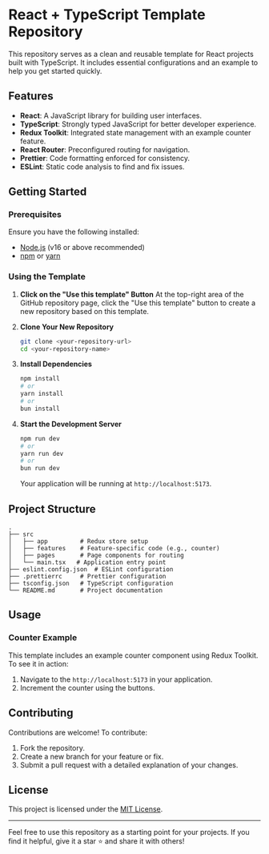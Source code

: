 # React + TypeScript Template Repository

This repository serves as a clean and reusable template for React projects built with TypeScript. It includes essential configurations and an example to help you get started quickly.

## Features

- **React**: A JavaScript library for building user interfaces.
- **TypeScript**: Strongly typed JavaScript for better developer experience.
- **Redux Toolkit**: Integrated state management with an example counter feature.
- **React Router**: Preconfigured routing for navigation.
- **Prettier**: Code formatting enforced for consistency.
- **ESLint**: Static code analysis to find and fix issues.

## Getting Started

### Prerequisites

Ensure you have the following installed:

- [Node.js](https://nodejs.org/) (v16 or above recommended)
- [npm](https://www.npmjs.com/) or [yarn](https://yarnpkg.com/)

### Using the Template

1. **Click on the "Use this template" Button**
   At the top-right area of the GitHub repository page, click the "Use this template" button to create a new repository based on this template.

2. **Clone Your New Repository**

   ```bash
   git clone <your-repository-url>
   cd <your-repository-name>
   ```

3. **Install Dependencies**

   ```bash
   npm install
   # or
   yarn install
   # or
   bun install
   ```

4. **Start the Development Server**

   ```bash
   npm run dev
   # or
   yarn run dev
   # or
   bun run dev
   ```

   Your application will be running at `http://localhost:5173`.

## Project Structure

```plaintext
.
├── src
│   ├── app         # Redux store setup
│   ├── features    # Feature-specific code (e.g., counter)
│   ├── pages       # Page components for routing
│   └── main.tsx   # Application entry point
├── eslint.config.json  # ESLint configuration
├── .prettierrc     # Prettier configuration
├── tsconfig.json   # TypeScript configuration
└── README.md       # Project documentation
```

## Usage

### Counter Example

This template includes an example counter component using Redux Toolkit. To see it in action:

1. Navigate to the `http://localhost:5173` in your application.
2. Increment the counter using the buttons.

## Contributing

Contributions are welcome! To contribute:

1. Fork the repository.
2. Create a new branch for your feature or fix.
3. Submit a pull request with a detailed explanation of your changes.

## License

This project is licensed under the [MIT License](LICENSE).

---

Feel free to use this repository as a starting point for your projects. If you find it helpful, give it a star ⭐ and share it with others!
